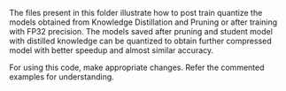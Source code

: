 The files present in this folder illustrate how to post train quantize the models obtained from Knowledge Distillation and Pruning or after training with FP32 precision. The models saved after pruning and student model with distilled knowledge can be quantized to obtain further compressed model with better speedup and almost similar accuracy. 

For using this code, make appropriate changes. Refer the commented examples for understanding.
